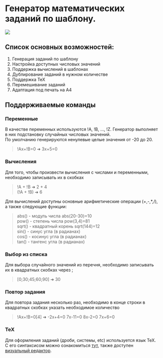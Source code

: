 # Генератор математических заданий по шаблону.
![](https://i.ibb.co/VNnwFh7/index-html.png)

## Список основных возможностей:
1. Генерация заданий по шаблону
2. Настройка доступных числовых значений
3. Поддержка вычислений в шаблонах
4. Дублирование заданий в нужном количестве
5. Поддержка TeX
6. Перемешивание заданий
7. Адаптация под печать на A4

## Поддерживаемые команды
### Переменные 
В качестве переменных используются !A, !B, ..., !Z. Генератор выполняет в них подстановку случайных числовых значений.  
По умолчанию генерируются ненулевые целые значения от -20 до 20.
>!Ax+!B=0 ➜ 3x+5=0

### Вычисления
Для того, чтобы произвести вычисления с числами и переменными, необходимо записывать их в скобках
>!A + !B ➜ 2 + 4  
>(!A + !B) ➜ 6

Для вычислений доступны основные арифметические операции (+,-,*,/), а также следующие функции:
>abs() - модуль числа abs(20-30)=10  
>pow() - степень числа pow(3,4)=81  
>sqrt() - квадратный корень sqrt(144)=12  
>sin() - синус угла (в радианах)  
>cos() - косинус угла (в радианах)  
>tan() - тангенс угла (в радианах)  

### Выбор из списка
Для выбора случайного значений из перечня, необходимо записывать их в квадратных скобках через ;
>[0;30;45;60;90] ➜ 30

### Повтор задания
Для повтора задания несколько раз, необходимо в конце строки в квадратных скобках указать необходимое количество
>!Ax+!B=0[4] ➜ -2x+4=0 7x-11=0 8x-2=0 7x+6=0

### TeX
Для оформления заданий (дроби, системы, etc) используется язык TeX. С его синтаксисом можно ознакомиться [тут](https://en.wikibooks.org/wiki/LaTeX/Mathematics), также доступен [визуальный редактор](http://hostmath.com).